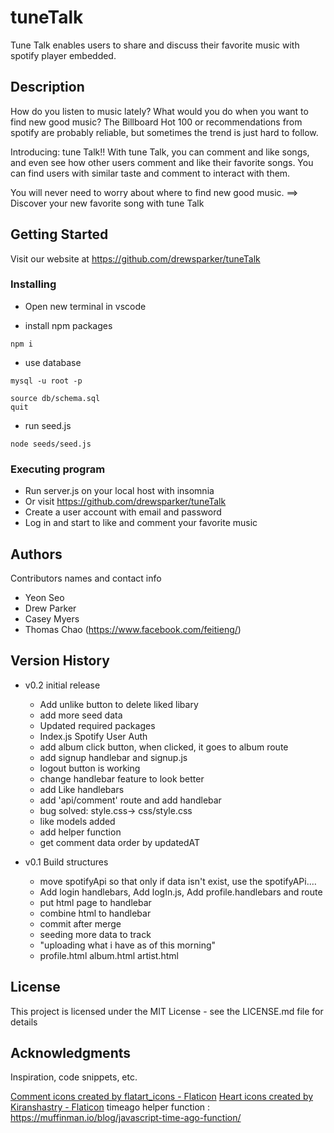 # tuneTalk

Tune Talk enables users to share and discuss their favorite music with spotify player embedded.




## Description

How do you listen to music lately? 
What would you do when you want to find new good music?
The Billboard Hot 100 or recommendations from spotify are probably reliable, but sometimes the trend is just hard to follow.

Introducing: tune Talk!!
With tune Talk, you can comment and like songs, and even see how other users comment and like their favorite songs.
You can find users with similar taste and comment to interact with them. 

You will never need to worry about where to find new good music. 
==> Discover your new favorite song with tune Talk




## Getting Started
Visit our website at https://github.com/drewsparker/tuneTalk




### Installing

* Open new terminal in vscode

* install npm packages

```
npm i
```
* use database

```
mysql -u root -p
```

```
source db/schema.sql
quit
```

* run seed.js
```
node seeds/seed.js
```




### Executing program

* Run server.js on your local host with insomnia
* Or visit https://github.com/drewsparker/tuneTalk 
* Create a user account with email and password 
* Log in and start to like and comment your favorite music




## Authors

Contributors names and contact info
* Yeon Seo  
* Drew Parker
* Casey Myers
* Thomas Chao (https://www.facebook.com/feitieng/)




## Version History

* v0.2 initial release
    * Add unlike button to delete liked libary
    * add more seed data
    * Updated required packages
    * Index.js Spotify User Auth
    * add album click button, when clicked, it goes to album route
    * add signup handlebar and signup.js
    * logout button is working
    * change handlebar feature to look better
    * add Like handlebars
    * add 'api/comment' route and add handlebar
    * bug solved: style.css-> css/style.css
    * like models added
    * add helper function
    * get comment data order by updatedAT

* v0.1 Build structures 
    * move spotifyApi so that only if data isn't exist, use the spotifyAPi.… 
    * Add login handlebars, Add logIn.js, Add profile.handlebars and route
    * put html page to handlebar
    * combine html to handlebar
    * commit after merge
    * seeding more data to track
    * "uploading what i have as of this morning"
    * profile.html album.html artist.html




## License

This project is licensed under the MIT License - see the LICENSE.md file for details




## Acknowledgments

Inspiration, code snippets, etc.

<a href="https://www.flaticon.com/free-icons/comment" title="comment icons">Comment icons created by flatart_icons - Flaticon</a>
<a href="https://www.flaticon.com/free-icons/heart" title="heart icons">Heart icons created by Kiranshastry - Flaticon</a>
timeago helper function : https://muffinman.io/blog/javascript-time-ago-function/





